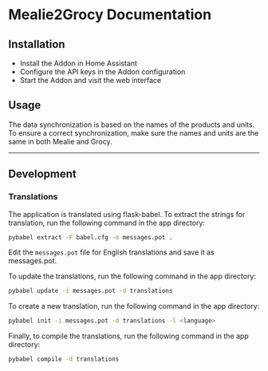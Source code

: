 # Mealie2Grocy Documentation

## Installation
- Install the Addon in Home Assistant
- Configure the API keys in the Addon configuration
- Start the Addon and visit the web interface

## Usage
The data synchronization is based on the names of the products and units. To ensure a correct synchronization, make sure the names and units are the same in both Mealie and Grocy.

---

## Development

### Translations
The application is translated using flask-babel. To extract the strings for translation, run the following command in the app directory:
```bash
pybabel extract -F babel.cfg -o messages.pot .
```

Edit the `messages.pot` file for English translations and save it as messages.pot.

To update the translations, run the following command in the app directory:
```bash
pybabel update -i messages.pot -d translations
```

To create a new translation, run the following command in the app directory:
```bash
pybabel init -i messages.pot -d translations -l <language>
```

Finally, to compile the translations, run the following command in the app directory:
```bash
pybabel compile -d translations
```